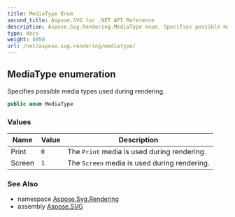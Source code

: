 ```yaml
---
title: MediaType Enum
second_title: Aspose.SVG for .NET API Reference
description: Aspose.Svg.Rendering.MediaType enum. Specifies possible media types used during rendering
type: docs
weight: 4950
url: /net/aspose.svg.rendering/mediatype/
---
```

## MediaType enumeration

Specifies possible media types used during rendering.

```csharp
public enum MediaType
```

### Values

| Name | Value | Description |
| --- | --- | --- |
| Print | `0` | The `Print` media is used during rendering. |
| Screen | `1` | The `Screen` media is used during rendering. |

### See Also

* namespace [Aspose.Svg.Rendering](../../aspose.svg.rendering/)
* assembly [Aspose.SVG](../../)
